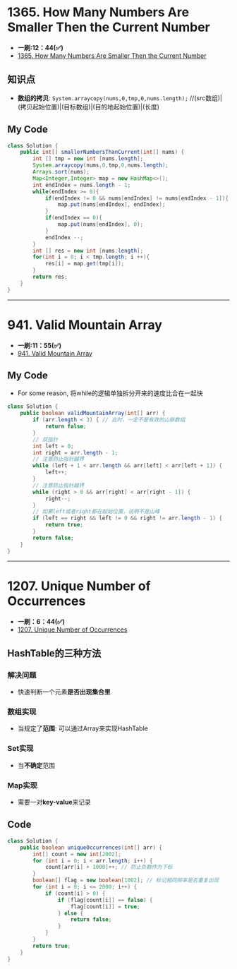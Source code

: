 # 1365. How Many Numbers Are Smaller Then the Current Number
* **一刷:12：44(✅)**
* [1365. How Many Numbers Are Smaller Then the Current Number](https://leetcode.com/problems/how-many-numbers-are-smaller-than-the-current-number/)

## 知识点
* **数组的拷贝**: `System.arraycopy(nums,0,tmp,0,nums.length);` //(src数组)|(拷贝起始位置)|(目标数组)|(目的地起始位置)|(长度)

## My Code
```java
class Solution {
    public int[] smallerNumbersThanCurrent(int[] nums) {
        int [] tmp = new int [nums.length];
        System.arraycopy(nums,0,tmp,0,nums.length);
        Arrays.sort(nums);
        Map<Integer,Integer> map = new HashMap<>();
        int endIndex = nums.length - 1;
        while(endIndex >= 0){
            if(endIndex != 0 && nums[endIndex] != nums[endIndex - 1]){
                map.put(nums[endIndex], endIndex);
            }
            if(endIndex == 0){
                map.put(nums[endIndex], 0);
            }
            endIndex --;
        }
        int [] res = new int [nums.length];
        for(int i = 0; i < tmp.length; i ++){
            res[i] = map.get(tmp[i]);
        }
        return res;
    }
}
```
***
# 941. Valid Mountain Array
* **一刷:11：55(✅)**
* [941. Valid Mountain Array](https://leetcode.com/problems/valid-mountain-array/)

## My Code
* For some reason, 将while的逻辑单独拆分开来的速度比合在一起快
```java
class Solution {
    public boolean validMountainArray(int[] arr) {
        if (arr.length < 3) { // 此时，一定不是有效的山脉数组
            return false;
        }
        // 双指针
        int left = 0;
        int right = arr.length - 1;
        // 注意防止指针越界
        while (left + 1 < arr.length && arr[left] < arr[left + 1]) {
            left++;
        }
        // 注意防止指针越界
        while (right > 0 && arr[right] < arr[right - 1]) {
            right--;
        }
        // 如果left或者right都在起始位置，说明不是山峰
        if (left == right && left != 0 && right != arr.length - 1) {
            return true;
        }
        return false;
    }
}
```
***
# 1207. Unique Number of Occurrences
* **一刷：6：44(✅)**
* [1207. Unique Number of Occurrences](https://leetcode.com/problems/unique-number-of-occurrences/)

## HashTable的三种方法
### 解决问题
* 快速判断一个元素**是否出现集合里**

### 数组实现
* 当规定了**范围**: 可以通过Array来实现HashTable

### Set实现
* 当**不确定**范围

### Map实现
* 需要一对**key-value**来记录

## Code
```java
class Solution {
    public boolean uniqueOccurrences(int[] arr) {
        int[] count = new int[2002];
        for (int i = 0; i < arr.length; i++) {
            count[arr[i] + 1000]++; // 防止负数作为下标
        }
        boolean[] flag = new boolean[1002]; // 标记相同频率是否重复出现
        for (int i = 0; i <= 2000; i++) {
            if (count[i] > 0) {
                if (flag[count[i]] == false) {
                    flag[count[i]] = true;
                } else {
                    return false;
                }
            }
        }
        return true;
    }
}
```